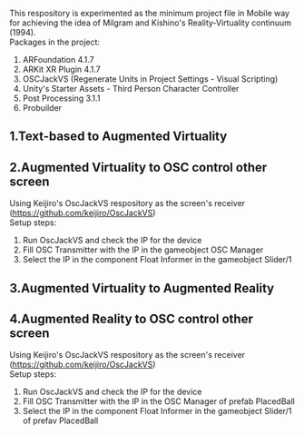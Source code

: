 This respository is experimented as the minimum project file in Mobile way for achieving the idea of Milgram and Kishino's Reality-Virtuality continuum (1994).  
Packages in the project:  
1. ARFoundation 4.1.7  
2. ARKit XR Plugin  4.1.7  
3. OSCJackVS (Regenerate Units in Project Settings - Visual Scripting)  
4. Unity's Starter Assets - Third Person Character Controller  
5. Post Processing 3.1.1  
6. Probuilder  
## 1.Text-based to Augmented Virtuality  
## 2.Augmented Virtuality to OSC control other screen  
Using Keijiro's OscJackVS respository as the screen's receiver (https://github.com/keijiro/OscJackVS)  
Setup steps:
1. Run OscJackVS and check the IP for the device  
2. Fill OSC Transmitter with the IP in the gameobject OSC Manager  
3. Select the IP in the component Float Informer in the gameobject Slider/1    
## 3.Augmented Virtuality to Augmented Reality  
## 4.Augmented Reality to OSC control other screen  
Using Keijiro's OscJackVS respository as the screen's receiver (https://github.com/keijiro/OscJackVS)  
Setup steps:
1. Run OscJackVS and check the IP for the device  
2. Fill OSC Transmitter with the IP in the OSC Manager of prefab PlacedBall  
3. Select the IP in the component Float Informer in the gameobject Slider/1 of prefav PlacedBall  
